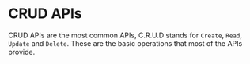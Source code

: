 # CRUD APIs

CRUD APIs are the most common APIs, C.R.U.D stands for `Create`, `Read`, `Update` and `Delete`. These are the basic operations that most of the APIs provide.
